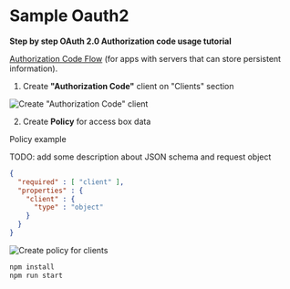 # Sample Oauth2

__Step by step OAuth 2.0 Authorization code usage tutorial__

[Authorization Code Flow](http://tools.ietf.org/html/draft-ietf-oauth-v2-31#section-4.1) (for apps with servers that can store persistent information).

1) Create __"Authorization Code"__ client on "Clients" section

![Create "Authorization Code" client](https://raw.github.com/aidbox/sample-oauth2/master/img/crete_client.png)


2) Create __Policy__ for access box data

Policy example

TODO: add some description about JSON schema and request object

```json
{
  "required" : [ "client" ],
  "properties" : {
    "client" : {
      "type" : "object"
    }
  }
}
```


![Create policy for clients](https://raw.github.com/aidbox/sample-oauth2/master/img/policy.png)


```bash
npm install
npm run start
```
